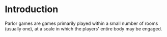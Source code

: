 # Introduction
Parlor games are games primarily played within a small number of rooms (usually one), at a scale in
which the players' entire body may be engaged.
